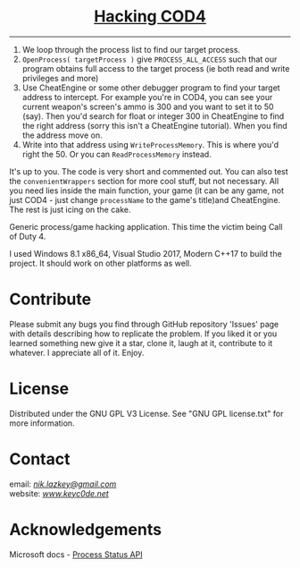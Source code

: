 <h1 align="center">
	<a href="https://github.com/KeyC0de/HackingCOD4">Hacking COD4</a>
</h1>
<hr>

1. We loop through the process list to find our target process.
2. `OpenProcess( targetProcess )` give `PROCESS_ALL_ACCESS` such that our program obtains full access to the target process (ie both read and write privileges and more)
3. Use CheatEngine or some other debugger program to find your target address to intercept. For example you're in COD4, you can see your current weapon's screen's ammo is 300 and you want to set it to 50 (say). Then you'd search for float or integer 300 in CheatEngine to find the right address (sorry this isn't a CheatEngine tutorial). When you find the address move on.
4. Write into that address using `WriteProcessMemory`. This is where you'd right the 50. Or you can `ReadProcessMemory` instead.

It's up to you. The code is very short and commented out. You can also test the `convenientWrappers` section for more cool stuff, but not necessary. All you need lies inside the main function, your game (it can be any game, not just COD4 - just change `processName` to the game's title)and CheatEngine. The rest is just icing on the cake.

Generic process/game hacking application. This time the victim being Call of Duty 4.

I used Windows 8.1 x86_64, Visual Studio 2017, Modern C++17 to build the project. It should work on other platforms as well.



# Contribute

Please submit any bugs you find through GitHub repository 'Issues' page with details describing how to replicate the problem. If you liked it or you learned something new give it a star, clone it, laugh at it, contribute to it whatever. I appreciate all of it. Enjoy.


# License

Distributed under the GNU GPL V3 License. See "GNU GPL license.txt" for more information.


# Contact

email: *nik.lazkey@gmail.com*</br>
website: *www.keyc0de.net*


# Acknowledgements

Microsoft docs - [Process Status API](https://docs.microsoft.com/en-us/windows/win32/psapi/process-status-helper)
